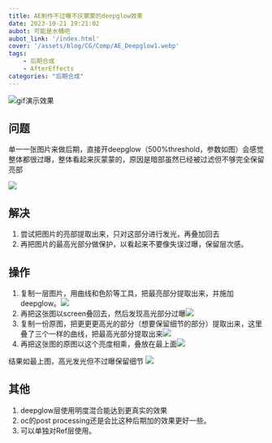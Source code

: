 ```yaml
---
title: AE制作不过曝不灰蒙蒙的deepglow效果
date: 2023-10-21 19:21:02
aubot: 可能是水桶吧
aubot_link: '/index.html'
cover: '/assets/blog/CG/Comp/AE_Deepglow1.webp'
tags: 
    - 后期合成
    - AfterEffects
categories: "后期合成"
---
```

![gif演示效果](/assets/blog/CG/Comp/AE_Deepglow1.webp)

## 问题

单一一张图片来做后期，直接开deepglow（500%threshold，参数如图）会感觉整体都很过曝，整体看起来灰蒙蒙的，原因是暗部虽然已经被过滤但不够完全保留亮部

![](/assets/blog/CG/Comp/AE_Deepglow2.webp)

## 解决

1. 尝试把图片的亮部提取出来，只对这部分进行发光，再叠加回去
2. 再把图片的最高光部分做保护，以看起来不要像失误过曝，保留层次感。

## 操作
1. 复制一层图片，用曲线和色阶等工具，把最亮部分提取出来，并施加deepglow。![](/assets/blog/CG/Comp/AE_Deepglow3.webp)
2. 再把这张图以screen叠回去，然后发现高光部分过曝![](/assets/blog/CG/Comp/AE_Deepglow4.webp)
3. 复制一份原图，把更更更高光的部分（想要保留细节的部分）提取出来，这里叠了三个一样的曲线，把最高光部分提取出来![](/assets/blog/CG/Comp/AE_Deepglow5.webp)
4. 再把这张图的原图以这个亮度相乘，叠放在最上面![](/assets/blog/CG/Comp/AE_Deepglow6.webp)

结果如最上图，高光发光但不过曝保留细节
![](/assets/blog/CG/Comp/AE_Deepglow1.webp)

## 其他
1. deepglow层使用明度混合能达到更真实的效果
2. oc的post processing还是会比这种后期加的效果更好一些。
3. 可以单独对Ref层使用。